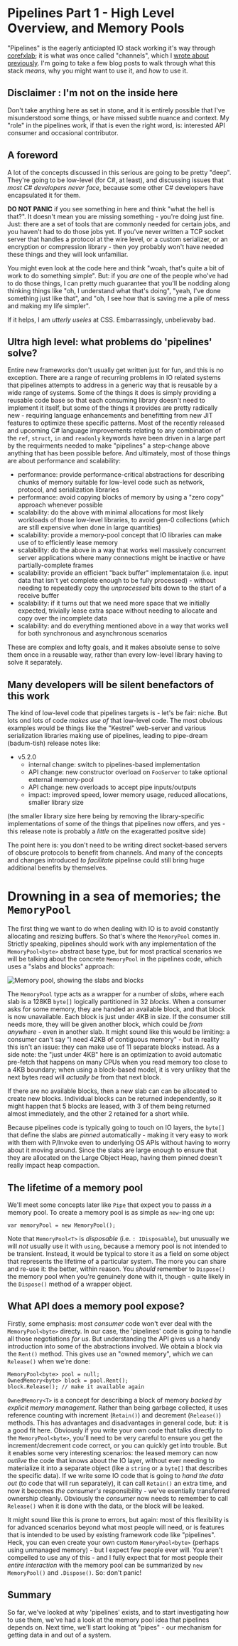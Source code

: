 # Pipelines Part 1 - High Level Overview, and Memory Pools

"Pipelines" is the eagerly anticiapted IO stack working it's way through [corefxlab](https://github.com/dotnet/corefxlab); it is what was once called "channels", which I [wrote about previously](http://blog.marcgravell.com/2016/09/channelling-my-inner-geek.html). I'm going to take a few blog posts to walk through what this stack *means*, why you might want to use it, and *how* to use it.

## Disclaimer : I'm not on the inside here

Don't take anything here as set in stone, and it is entirely possible that I've misunderstood some things, or have missed subtle nuance and context. My "role" in the pipelines work, if that is even the right word, is: interested API consumer and occasional contributor.

## A foreword

A lot of the concepts discussed in this serious are going to be pretty "deep". They're going to be low-level (for C#, at least), and discussing issues that *most C# developers never face*, because some other C# developers have encapsulated it for them.

**DO NOT PANIC** if you see something in here and think "what the hell is that?". It doesn't mean you are missing something - you're doing just fine. Just: there are a set of tools that are commonly needed for certain jobs, and you haven't had to do those jobs yet. If you've never written a TCP socket server that handles a protocol at the wire level, or a custom serializer, or an encryption or compression library - then yoy probably won't have needed these things and they will look unfamiliar.

You might even look at the code here and think "woah, that's quite a bit of work to do something simple". But: if you *are* one of the people who've had to do those things, I can pretty much guarantee that you'll be nodding along thinking things like "oh, I understand what that's doing", "yeah, I've done something just like that", and "oh, I see how that is saving me a pile of mess and making my life simpler".

If it helps, I am *utterly useles* at CSS. Embarrassingly, unbelievaby bad. 

## Ultra high level: what problems do 'pipelines' solve?

Entire new frameworks don't usually get written just for fun, and this is no exception. There are a range of recurring problems in IO related systems that pipelines attempts to address in a generic way that is reusable by a wide range of systems. Some of the things it does is simply providing a reusable code base so that each consuming library doesn't need to implement it itself, but some of the things it provides are pretty radically new - requiring language enhancements and benefitting from new JIT features to optimize these specific patterns. Most of the recently released and upcoming C# language improvements relating to any combination of the `ref`, `struct`, `in` and `readonly` keywords have been driven in a large part by the requirments needed to make "pipelines" a step-change above anything that has been possible before. And ultimately, most of those things are about performance and scalability:

- performance: provide performance-critical abstractions for describing chunks of memory suitable for low-level code such as network, protocol, and serialization libraries
- performance: avoid copying blocks of memory by using a "zero copy" approach whenever possible
- scalability: do the above with minimal allocations for most likely workloads of those low-level libraries, to avoid gen-0 collections (which are still expensive when done in large quantities)
- scalability: provide a memory-pool concept that IO libraries can make use of to efficiently lease memory
- scalability: do the above in a way that works well massively concurrent server applications where many connections might be inactive or have partially-complete frames
- scalability: provide an efficient "back buffer" implementataion (i.e. input data that isn't yet complete enough to be fully processed) - without needing to repeatedly copy the *unprocessed* bits down to the start of a receive buffer
- scalability: if it turns out that we need more space that we initially expected, trivially lease extra space without needing to allocate and copy over the incomplete data
- scalability: and do everything mentioned above in a way that works well for both synchronous and asynchronous scenarios

These are complex and lofty goals, and it makes absolute sense to solve them once in a reusable way, rather than every low-level library having to solve it separately.

## Many developers will be silent benefactors of this work

The kind of low-level code that pipelines targets is - let's be fair: niche. But lots ond lots of code *makes use of* that low-level code. The most obvious examples would be things like the "Kestrel" web-server and various serialization libraries making use of pipelines, leading to pipe-dream (badum-tish) release notes like:

- v5.2.0
  - internal change: switch to pipelines-based implementation
  - API change: new constructor overload on `FooServer` to take optional external memory-pool
  - API change: new overloads to accept pipe inputs/outputs
  - impact: improved speed, lower memory usage, reduced allocations, smaller library size

(the smaller library size here being by removing the library-specific implementations of some of the things that pipelines now offers, and yes - this release note is probably a *little* on the exageratted positve side)

The point here is: you don't need to be writing direct socket-based servers of obscure protocols to benefit from channels. And many of the concepts and changes introduced *to facilitate* pipelinse could still bring huge additional benefits by themselves.

# Drowning in a sea of memories; the `MemoryPool`

The first thing we want to do when dealing with IO is to avoid constantly allocating and resizing buffers. So that's where the `MemoryPool` comes in. Strictly speaking, pipelines should work with any implementation of the `MemoryPool<byte>` abstract base type, but for most practical scenarios we will be talking about the concrete `MemoryPool` in the pipelines code, which uses a "slabs and blocks" approach:

![Memory pool, showing the slabs and blocks](memorypool.png)

The `MemoryPool` type acts as a wrapper for a number of *slabs*, where each slab is a 128KB `byte[]` logically partitioned in 32 *blocks*. When a consumer asks for some memory, they are handed an available block, and that block is now unavailable. Each block is just under 4KB in size. If the consumer still needs more, they will be given another block, which could be *from anywhere* - even in another slab. It might sound like this would be limiting: a consumer can't say "I need 42KB of contiguous memory" - but in reality this isn't an issue: they can make use of 11 separate blocks instead. As a side note: the "just under 4KB" here is an optimization to avoid automatic pre-fetch that happens on many CPUs when you read memory too close to a 4KB boundary; when using a block-based model, it is very unlikey that the next bytes read will *actually be* from that next block.

If there are no available blocks, then a new slab can can be allocated to create new blocks. Individual blocks can be returned independently, so it might happen that 5 blocks are leased, with 3 of them being returned almost immediately, and the other 2 retained for a short while.

Because pipelines code is typically going to touch on IO layers, the `byte[]` that define the slabs are *pinned* automatically - making it very easy to work with them with P/Invoke even to underlying OS APIs without having to worry about it moving around. Since the slabs are large enough to ensure that they are allocated on the Large Object Heap, having them pinned doesn't really impact heap compaction.

## The lifetime of a memory pool

We'll meet some concepts later like `Pipe` that expect you to passs *in* a memory pool. To create a memory pool is as simple as `new`-ing one up:

    var memoryPool = new MemoryPool();

Note that `MemoryPool<T>` is *disposable* (i.e. `: IDisposable`), but unusually we will *not* usually use it with `using`, because a memory pool is not intended to be transient. Instead, it would be typical to store it as a field on some object that represents the lifetime of a particular system. The more you can share and re-use it: the better, within reason. You *should* remember to `Dispose()` the memory pool when you're genuinely done with it, though - quite likely in the `Dispose()` method of a wrapper object.

## What API does a memory pool expose?

Firstly, some emphasis: most *consumer* code won't ever deal with the `MemoryPool<byte>` directy. In our case, the 'pipelines' code is going to handle all those negotiations *for us*. But understanding the API gives us a handy introduction into some of the abstractions involved. We obtain a block via the `Rent()` method. This gives use an "owned memory", which we can `Release()` when we're done:

```
MemoryPool<byte> pool = null;
OwnedMemory<byte> block = pool.Rent();
block.Release(); // make it available again
```

`OwnedMemory<T>` is a concept for describing a block of memory *backed by explicit memory management*. Rather than being garbage collected, it uses reference counting with increment (`Retain()`) and decrement (`Release()`) methods. This has advantages and disadvantages in general code, but: it is a good fit here. Obviously if you write your own code that talks directly to the `MemoryPool<byte>`, you'll need to be very careful to ensure you get the increment/decrement code correct, or you can quickly get into trouble. But it enables some very interesting scenarios: the leased memory can now *outlive* the code that knows about the IO layer, without ever needing to materialize it into a separate object (like a `string` or a `byte[]` that describes the specific data). If we write some IO code that is going to *hand the data out* (to code that will run separately), it can call `Retain()` an extra time, and now it becomes *the consumer's* responsibility - we've esentially transferred ownership cleanly. Obviously the *consumer* now needs to remember to call `Release()` when it is done with the data, or the block will be leaked.

It might sound like this is prone to errors, but again: most of this flexibility is for advanced scenarios beyond what most people will need, or is features that is intended to be used by existing framework code like "pipelines". Heck, you can even create your own custom `MemoryPool<byte>` (perhaps using unmanaged memory) - but I expect few people ever will. You aren't compelled to use any of this - and I fully expect that for most people their *entire interaction* with the memory pool can be summarized by `new MemoryPool()` and `.Dispose()`. So: don't panic!

## Summary

So far, we've looked at *why* 'pipelines' exists, and to start investigating how to use them, we've had a look at the memory pool idea that pipelines depends on. Next time, we'll start looking at "pipes" - our mechanism for getting data in and out of a system.